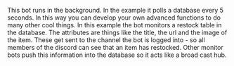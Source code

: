 This bot runs in the background. In the example it polls a database every 5 seconds. In this way you can develop your own advanced functions to do many other cool things.
In this example the bot monitors a restock table in the database. The attributes are things like the title, the url and the image of the item. These get sent to the 
channel the bot is logged into - so all members of the discord can see that an item has restocked. Other monitor bots push this information into the database so it acts
like a broad cast hub. 
